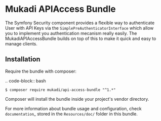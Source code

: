 Mukadi APIAccess Bundle
=================

The Symfony Security component provides a flexible way to authenticate User with API Keys via the `SimplePreAuthenticatorInterface`
which allow you to implement you authentication mecanism really easily. 
The MukadiAPIAccessBundle builds on top of this to make it quick and easy to manage clients.

Installation
------------

Require the bundle with composer:

.. code-block:: bash

    $ composer require mukadi/api-access-bundle "^1.*"
    
Composer will install the bundle inside your project's vendor directory.

For more information about bundle usage and configuration, check `documentation`_ stored in the `Resources/doc/` folder in this bundle.